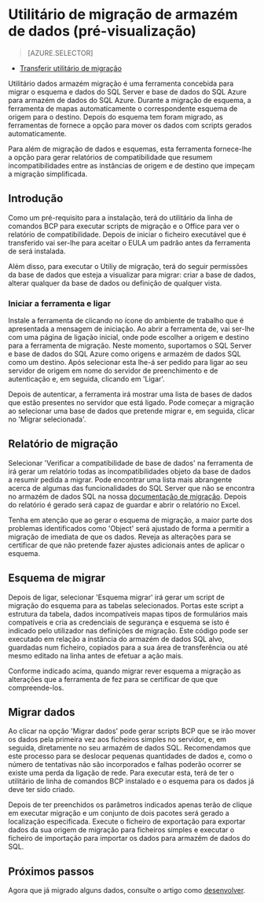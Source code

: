 <properties
   pageTitle="Migrar: Armazém de dados utilitário de migração | Microsoft Azure"
   description="Migre para o armazém de dados SQL."
   services="sql-data-warehouse"
   documentationCenter="NA"
   authors="lodipalm"
   manager="barbkess"
   editor=""/>

<tags
   ms.service="sql-data-warehouse"
   ms.devlang="NA"
   ms.topic="article"
   ms.tgt_pltfrm="NA"
   ms.workload="data-services"
   ms.date="08/08/2016"
   ms.author="lodipalm;barbkess;sonyama"/>


# <a name="data-warehouse-migration-utility-preview"></a>Utilitário de migração de armazém de dados (pré-visualização)

> [AZURE.SELECTOR]
- [Transferir utilitário de migração][]

Utilitário dados armazém migração é uma ferramenta concebida para migrar o esquema e dados do SQL Server e base de dados do SQL Azure para armazém de dados do SQL Azure. Durante a migração de esquema, a ferramenta de mapas automaticamente o correspondente esquema de origem para o destino. Depois do esquema tem foram migrado, as ferramentas de fornece a opção para mover os dados com scripts gerados automaticamente.

Para além de migração de dados e esquemas, esta ferramenta fornece-lhe a opção para gerar relatórios de compatibilidade que resumem incompatibilidades entre as instâncias de origem e de destino que impeçam a migração simplificada.

## <a name="get-started"></a>Introdução
Como um pré-requisito para a instalação, terá do utilitário da linha de comandos BCP para executar scripts de migração e o Office para ver o relatório de compatibilidade. Depois de iniciar o ficheiro executável que é transferido vai ser-lhe para aceitar o EULA um padrão antes da ferramenta de será instalada.

Além disso, para executar o Utiliy de migração, terá do seguir permissões da base de dados que esteja a visualizar para migrar: criar a base de dados, alterar qualquer da base de dados ou definição de qualquer vista.

### <a name="launching-the-tool-and-connecting"></a>Iniciar a ferramenta e ligar
Instale a ferramenta de clicando no ícone do ambiente de trabalho que é apresentada a mensagem de iniciação. Ao abrir a ferramenta de, vai ser-lhe com uma página de ligação inicial, onde pode escolher a origem e destino para a ferramenta de migração. Neste momento, suportamos o SQL Server e base de dados do SQL Azure como origens e armazém de dados SQL como um destino. Após selecionar esta lhe-á ser pedido para ligar ao seu servidor de origem em nome do servidor de preenchimento e de autenticação e, em seguida, clicando em 'Ligar'.

Depois de autenticar, a ferramenta irá mostrar uma lista de bases de dados que estão presentes no servidor que está ligado. Pode começar a migração ao selecionar uma base de dados que pretende migrar e, em seguida, clicar no 'Migrar selecionada'.

## <a name="migration-report"></a>Relatório de migração
Selecionar 'Verificar a compatibilidade de base de dados' na ferramenta de irá gerar um relatório todas as incompatibilidades objeto da base de dados a resumir pedida a migrar. Pode encontrar uma lista mais abrangente acerca de algumas das funcionalidades do SQL Server que não se encontra no armazém de dados SQL na nossa [documentação de migração][]. Depois do relatório é gerado será capaz de guardar e abrir o relatório no Excel.

Tenha em atenção que ao gerar o esquema de migração, a maior parte dos problemas identificados como 'Object' será ajustado de forma a permitir a migração de imediata de que os dados. Reveja as alterações para se certificar de que não pretende fazer ajustes adicionais antes de aplicar o esquema.

## <a name="migrate-schema"></a>Esquema de migrar

Depois de ligar, selecionar 'Esquema migrar' irá gerar um script de migração do esquema para as tabelas selecionados. Portas este script a estrutura da tabela, dados incompatíveis mapas tipos de formulários mais compatíveis e cria as credenciais de segurança e esquema se isto é indicado pelo utilizador nas definições de migração. Este código pode ser executado em relação a instância do armazém de dados SQL alvo, guardadas num ficheiro, copiados para a sua área de transferência ou até mesmo editado na linha antes de efetuar a ação mais.  

Conforme indicado acima, quando migrar rever esquema a migração as alterações que a ferramenta de fez para se certificar de que que compreende-los.  

## <a name="migrate-data"></a>Migrar dados

Ao clicar na opção 'Migrar dados' pode gerar scripts BCP que se irão mover os dados pela primeira vez aos ficheiros simples no servidor, e, em seguida, diretamente no seu armazém de dados SQL. Recomendamos que este processo para se deslocar pequenas quantidades de dados e, como o número de tentativas não são incorporados e falhas poderão ocorrer se existe uma perda da ligação de rede. Para executar esta, terá de ter o utilitário de linha de comandos BCP instalado e o esquema para os dados já deve ter sido criado.

Depois de ter preenchidos os parâmetros indicados apenas terão de clique em executar migração e um conjunto de dois pacotes será gerado a localização especificada. Execute o ficheiro de exportação para exportar dados da sua origem de migração para ficheiros simples e executar o ficheiro de importação para importar os dados para armazém de dados do SQL.

## <a name="next-steps"></a>Próximos passos
Agora que já migrado alguns dados, consulte o artigo como [desenvolver][].

<!--Image references-->

<!--Article references-->
[documentação de migração]: sql-data-warehouse-overview-migrate.md
[desenvolver]: sql-data-warehouse-overview-develop.md

<!--Other Web references--> 
[Transferir utilitário de migração]: https://migrhoststorage.blob.core.windows.net/sqldwsample/DataWarehouseMigrationUtility.zip
